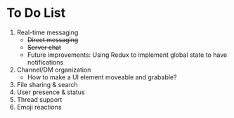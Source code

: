 # To Do List

1. Real-time messaging
    - ~~Direct messaging~~
    - ~~Server chat~~
    - Future improvements: Using Redux to implement global state to have notifications
2. Channel/DM organization
    - How to make a UI element moveable and grabable?
3. File sharing & search
4. User presence & status
5. Thread support
6. Emoji reactions
